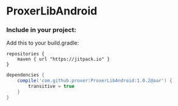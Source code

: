 # ProxerLibAndroid

### Include in your project:

Add this to your build.gradle:

```grrovy
repositories {
    maven { url "https://jitpack.io" }
}
```

```groovy
dependencies {
    compile('com.github.proxer:ProxerLibAndroid:1.0.2@aar') {
        transitive = true
    }
}
```
